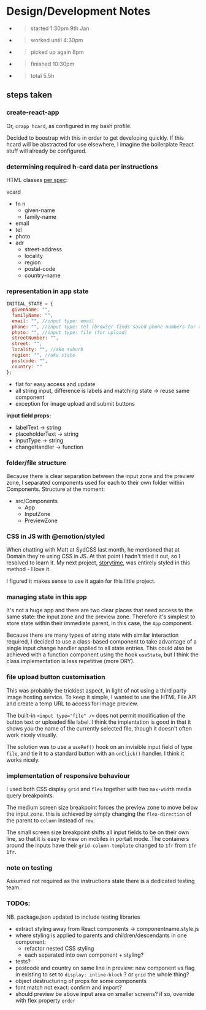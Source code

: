 # Design/Development Notes

- > started 1:30pm 9th Jan
- > worked until 4:30pm
- > picked up again 8pm
- > finished 10:30pm
- > total 5.5h

## steps taken

### **create-react-app**

Or, `crapp hcard`, as configured in my bash profile.

Decided to boostrap with this in order to get developing quickly. If this hcard will be abstracted for use elsewhere, I imagine the boilerplate React stuff will already be configured.

### **determining required h-card data per instructions**

HTML classes [per spec](http://microformats.org/wiki/hcard):

vcard

- fn n
  - given-name
  - family-name
- email
- tel
- photo
- adr
  - street-address
  - locality
  - region
  - postal-code
  - country-name

### **representation in app state**

```js
INITIAL_STATE = {
  givenName: "",
  familyName: "",
  email: "", //input type: email
  phone: "", //input type: tel (browser finds saved phone numbers for autocomplete)
  photo: "", //input type: file (for upload)
  streetNumber: "",
  street: "",
  locality: "", //aka suburb
  region: "", //aka state
  postcode: "",
  country: ""
};
```

- flat for easy access and update
- all string input, difference is labels and matching state -> reuse same component
- exception for image upload and submit buttons

**input field props:**

- labelText -> string
- placeholderText -> string
- inputType -> string
- changeHandler -> function

### **folder/file structure**

Because there is clear separation between the input zone and the preview zone, I separated components used for each to their own folder within Components. Structure at the moment:

- src/Components
  - App
  - InputZone
  - PreviewZone

### **CSS in JS with @emotion/styled**

When chatting with Matt at SydCSS last month, he mentioned that at Domain they're using CSS in JS. At that point I hadn't tried it out, so I resolved to learn it. My next project, [storytime](https://github.com/jezzzm/storytime), was entirely styled in this method - I love it.

I figured it makes sense to use it again for this little project.

### **managing state in this app**

It's not a huge app and there are two clear places that need access to the same state: the input zone and the preview zone. Therefore it's simplest to store state within their immediate parent, in this case, the `App` component.

Because there are many types of string state with similar interaction required, I decided to use a class-based component to take advantage of a single input change handler applied to all state entries. This could also be achieved with a function component using the hook `useState`, but I think the class implementation is less repetitive (more DRY).

### **file upload button customisation**

This was probably the trickiest aspect, in light of not using a third party image hosting service. To keep it simple, I wanted to use the HTML File API and create a temp URL to access for image preview.

The built-in `<input type="file" />` does not permit modification of the button text or uploaded file label. I think the implentation is good in that it shows you the name of the currently selected file, though it doesn't often work nicely visually.

The solution was to use a `useRef()` hook on an invisible input field of type `file`, and tie it to a standard button with an `onClick()` handler. I think it works nicely.

### **implementation of responsive behaviour**

I used both CSS display `grid` and `flex` together with two `max-width` media query breakpoints.

The medium screen size breakpoint forces the preview zone to move below the input zone. this is achieved by simply changing the `flex-direction` of the parent to `column` instead of `row`.

The small screen size breakpoint shifts all input fields to be on their own line, so that it is easy to view on mobiles in portait mode. The containers around the inputs have their `grid-column-template` changed to `1fr` from `1fr 1fr`.

### **note on testing**

Assumed not required as the instructions state there is a dedicated testing team.

### **TODOs:**

NB. package.json updated to include testing libraries

- extract styling away from React components -> componentname.style.js
- where styling is applied to parents and children/descendants in one component:
  - refactor nested CSS styling
  - each separated into own component + styling?
- tests?
- postcode and country on same line in preview: new component vs flag in existing to set to `display: inline-block` ? or `grid` the whole thing?
- object destructuring of props for some components
- font match not exact: confirm and import?
- should preview be above input area on smaller screens? if so, override with flex property `order`
